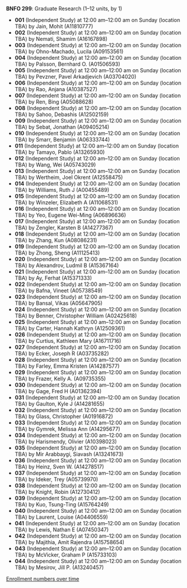 **BNFO 299**: Graduate Research (1–12 units, by 1)

- **001** (Independent Study) at 12:00 am–12:00 am on Sunday (location TBA) by Jain, Mohit (A11810777)
- **002** (Independent Study) at 12:00 am–12:00 am on Sunday (location TBA) by Nemati, Shamim (A16167898)
- **003** (Independent Study) at 12:00 am–12:00 am on Sunday (location TBA) by Ohno-Machado, Lucila (A09153561)
- **004** (Independent Study) at 12:00 am–12:00 am on Sunday (location TBA) by Palsson, Bernhard O. (A01506593)
- **005** (Independent Study) at 12:00 am–12:00 am on Sunday (location TBA) by Pevzner, Pavel Arkadjevich (A03704020)
- **006** (Independent Study) at 12:00 am–12:00 am on Sunday (location TBA) by Rao, Anjana (A10387527)
- **007** (Independent Study) at 12:00 am–12:00 am on Sunday (location TBA) by Ren, Bing (A05088628)
- **008** (Independent Study) at 12:00 am–12:00 am on Sunday (location TBA) by Sahoo, Debashis (A12502159)
- **009** (Independent Study) at 12:00 am–12:00 am on Sunday (location TBA) by Sebat, Jonathan (A09405214)
- **010** (Independent Study) at 12:00 am–12:00 am on Sunday (location TBA) by Smarr, Benjamin (A06333744)
- **011** (Independent Study) at 12:00 am–12:00 am on Sunday (location TBA) by Tamayo, Pablo (A13265930)
- **012** (Independent Study) at 12:00 am–12:00 am on Sunday (location TBA) by Wang, Wei (A05743029)
- **013** (Independent Study) at 12:00 am–12:00 am on Sunday (location TBA) by Wertheim, Joel Okrent (A12558475)
- **014** (Independent Study) at 12:00 am–12:00 am on Sunday (location TBA) by Williams, Ruth J (A00455489)
- **015** (Independent Study) at 12:00 am–12:00 am on Sunday (location TBA) by Winzeler, Elizabeth A (A11068531)
- **016** (Independent Study) at 12:00 am–12:00 am on Sunday (location TBA) by Yeo, Eugene Wei-Ming (A06896636)
- **017** (Independent Study) at 12:00 am–12:00 am on Sunday (location TBA) by Zengler, Karsten B (A14277367)
- **018** (Independent Study) at 12:00 am–12:00 am on Sunday (location TBA) by Zhang, Kun (A08086231)
- **019** (Independent Study) at 12:00 am–12:00 am on Sunday (location TBA) by Zhong, Sheng (A11125413)
- **020** (Independent Study) at 12:00 am–12:00 am on Sunday (location TBA) by Alexandrov, Ludmil B (A15367164)
- **021** (Independent Study) at 12:00 am–12:00 am on Sunday (location TBA) by Ay, Ferhat (A15371333)
- **022** (Independent Study) at 12:00 am–12:00 am on Sunday (location TBA) by Bafna, Vineet (A05738549)
- **023** (Independent Study) at 12:00 am–12:00 am on Sunday (location TBA) by Bansal, Vikas (A05647905)
- **024** (Independent Study) at 12:00 am–12:00 am on Sunday (location TBA) by Benner, Christopher William (A02425618)
- **025** (Independent Study) at 12:00 am–12:00 am on Sunday (location TBA) by Carter, Hannah Kathryn (A12509361)
- **026** (Independent Study) at 12:00 am–12:00 am on Sunday (location TBA) by Curtius, Kathleen Mary (A16711716)
- **027** (Independent Study) at 12:00 am–12:00 am on Sunday (location TBA) by Ecker, Joseph R (A03735282)
- **028** (Independent Study) at 12:00 am–12:00 am on Sunday (location TBA) by Farley, Emma Kristen (A14287577)
- **029** (Independent Study) at 12:00 am–12:00 am on Sunday (location TBA) by Frazer, Kelly A. (A09735355)
- **030** (Independent Study) at 12:00 am–12:00 am on Sunday (location TBA) by Gage, Fred H (A01362394)
- **031** (Independent Study) at 12:00 am–12:00 am on Sunday (location TBA) by Gaulton, Kyle J (A14281655)
- **032** (Independent Study) at 12:00 am–12:00 am on Sunday (location TBA) by Glass, Christopher (A01916872)
- **033** (Independent Study) at 12:00 am–12:00 am on Sunday (location TBA) by Gymrek, Melissa Ann (A14295677)
- **034** (Independent Study) at 12:00 am–12:00 am on Sunday (location TBA) by Harismendy, Olivier (A10398023)
- **035** (Independent Study) at 12:00 am–12:00 am on Sunday (location TBA) by Mir Arabbaygi, Siavash (A13241673)
- **036** (Independent Study) at 12:00 am–12:00 am on Sunday (location TBA) by Heinz, Sven W. (A14278517)
- **037** (Independent Study) at 12:00 am–12:00 am on Sunday (location TBA) by Ideker, Trey (A05739970)
- **038** (Independent Study) at 12:00 am–12:00 am on Sunday (location TBA) by Knight, Robin (A12730412)
- **039** (Independent Study) at 12:00 am–12:00 am on Sunday (location TBA) by Kuo, Tsung-Ting (A15764249)
- **040** (Independent Study) at 12:00 am–12:00 am on Sunday (location TBA) by Laurent, Louise (A04406559)
- **041** (Independent Study) at 12:00 am–12:00 am on Sunday (location TBA) by Lewis, Nathan E (A07450347)
- **042** (Independent Study) at 12:00 am–12:00 am on Sunday (location TBA) by Majithia, Amit Rajendra (A15758654)
- **043** (Independent Study) at 12:00 am–12:00 am on Sunday (location TBA) by McVicker, Graham P (A15733103)
- **044** (Independent Study) at 12:00 am–12:00 am on Sunday (location TBA) by Mesirov, Jill P. (A13240457)

[Enrollment numbers over time](./BNFO299.tsv)
